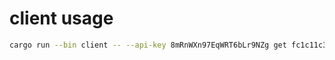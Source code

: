 # client usage

```bash
cargo run --bin client -- --api-key 8mRnWXn97EqWRT6bLr9NZg get fc1c11c3f3
```